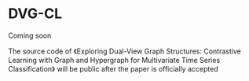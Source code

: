 # DVG-CL
Coming soon

The source code of 《Exploring Dual-View Graph Structures: Contrastive Learning with Graph and Hypergraph for Multivariate Time Series Classification》 will be public after the paper is officially accepted


